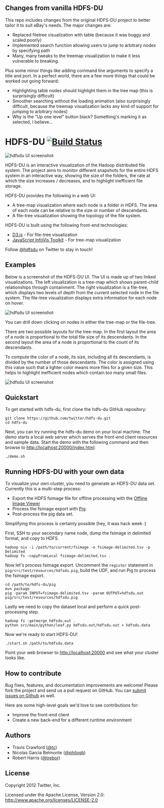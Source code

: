 ## Changes from vanilla HDFS-DU
This repo includes changes from the original HDFS-DU project to better tailor it to suit eBay's needs. The major changes are:
 - Replaced filetree visualization with table (because it was buggy and scaled poorly)
 - Implemented search function allowing users to jump to arbitrary nodes by specifying path
 - Many, many tweaks to the treemap visualization to make it less vulnerable to breaking. 

Plus some minor things like adding command line arguments to specify a title and port. In a perfect world, there are a few more things that could be worked out going forward:
- Highlighting table nodes should highlight them in the tree map (this is surprisingly difficult)
- Smoother searching without the loading animation (also surprisingly difficult, because the treemap visualization lacks any kind of support for jumping to arbitrary nodes)
- Why is the "Up one level" button black? Something's marking it as selected, I believe...


# HDFS-DU [![Build Status](https://secure.travis-ci.org/twitter/hdfs-du.png)](http://travis-ci.org/twitter/hdfs-du)

![hdfsdu UI screenshot](https://github.com/twitter/hdfs-du/raw/master/docs/img/v1.png)

HDFS-DU is an interactive visualization of the Hadoop distributed file system. The project aims to monitor different snapshots for the entire HDFS system in an interactive way, showing the size of the folders, the rate at which the size increases / decreases, and to highlight inefficient file storage.

HDFS-DU provides the following in a web UI:

* A tree-map visualization where each node is a folder in HDFS. The area of each node can be relative to the size or number of descendants.
* A file-tree visualization showing the topology of the file system.

HDFS-DU is built using the following front-end technologies:

* [D3.js](http://d3js.org) - For file-tree visualization
* [JavaScript InfoVis Toolkit](http://thejit.org/) - For tree-map visualization

Follow [@hdfsdu](https://twitter.com/hdfsdu) on Twitter to stay in touch!

## Examples

Below is a screenshot of the HDFS-DU UI. The UI is made up of two linked visualizations. The left visualization is a tree-map which shows parent-child relationships through containment. The right visualization is a file-tree, which displays two levels of depth from the current selected node in the file system. The file-tree visualization displays extra information for each node on hover.

![hdfsdu UI screenshot](https://github.com/twitter/hdfs-du/raw/master/docs/img/1.png)

You can drill down clicking on nodes in either the tree-map or the file-tree.

There are two possible layouts for the tree-map. In the first layout the area of a node is proportional to the total file size of its descendants. In the second layout the area of a node is proportional to the count of its descendants. 

To compute the color of a node, its size, including all its descendants, is divided by the number of those descendants.  The color is assigned using this value such that a lighter color means more files for a given size.   This helps to highlight inefficient nodes which contain too many small files.

![hdfsdu UI screenshot](https://github.com/twitter/hdfs-du/raw/master/docs/img/2.png)

## Quickstart

To get started with hdfs-du, first clone the hdfs-du GitHub repository:

```
git clone https://github.com/twitter/hdfs-du.git
cd hdfs-du
```

Next, you can try running the hdfs-du demo on your local machine. The demo
starts a local web server which serves the front-end client resources and sample
data. Start the demo with the following command and then browse to
[http://localhost:20000/index.html](http://localhost:20000/index.html):

```
./demo.sh
```

## Running HDFS-DU with your own data

To visualize your own cluster, you need to generate an HDFS-DU data set. Currently this is a
multi-step process:

* Export the HDFS fsimage file for offline processing with the
  [Offline Image Viewer](http://hadoop.apache.org/docs/current/hadoop-project-dist/hadoop-hdfs/HdfsImageViewer.html)
* Process the fsimage export with [Pig](http://pig.apache.org).
* Post-process the pig data set.

Simplifying this process is certainly possible (hey, it was hack week :)

First, SSH to your secondary name node, dump the fsimage in delimited format, and copy to HDFS.

```
hadoop oiv -i /path/to/current/fsimage -o fsimage-delimited.tsv -p Delimited
hadoop fs -copyFromLocal fsimage-delimited.tsv .
```

Now let's process fsimage export. Uncomment the `register` statement in
`pig/src/test/resources/hdfsdu.pig`, build the UDF, and run Pig to process the fsimage export.

```
cd /path/to/hdfs-du/pig
mvn package
pig -param INPUT=fsimage-delimited.tsv -param OUTPUT=hdfsdu.out pig/src/test/resources/hdfsdu.pig
```

Lastly we need to copy the dataset local and perform a quick post-processing step.

```
hadoop fs -getmerge hdfsdu.out .
python src/main/python/leaf.py hdfsdu.out/hdfsdu.out > hdfsdu.data
```

Now we're ready to start HDFS-DU!

```
./start.sh /path/to/hdfsdu.data
```

Point your web browser to [http://localhost:20000](http://localhost:20000) and see what your
cluster looks like.

## How to contribute

Bug fixes, features, and documentation improvements are welcome! Please fork the project and send us
a pull request on GitHub. You can [submit issues on Github](https://github.com/twitter/hdfs-du/issues)
as well.

Here are some high-level goals we'd love to see contributions for:

* Improve the front-end client
* Create a new back-end for a different runtime environment

## Authors

* Travis Crawford ([@tc](https://twitter.com/tc/))
* Nicolas Garcia Belmonte ([@philogb](https://twitter.com/philogb))
* Robert Harris ([@trebor](https://twitter.com/trebor))

## License

Copyright 2012 Twitter, Inc.

Licensed under the Apache License, Version 2.0: http://www.apache.org/licenses/LICENSE-2.0

